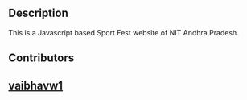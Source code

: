 
## Description
This is a Javascript based Sport Fest website of NIT Andhra Pradesh. 
## Contributors
## <a href="https://github.com/vaibhavw1">vaibhavw1</a>